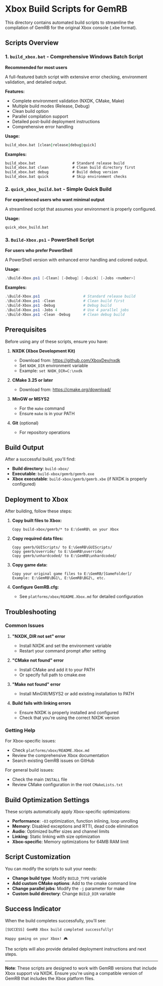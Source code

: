 # Xbox Build Scripts for GemRB

This directory contains automated build scripts to streamline the compilation of GemRB for the original Xbox console (.xbe format).

## Scripts Overview

### 1. `build_xbox.bat` - Comprehensive Windows Batch Script
**Recommended for most users**

A full-featured batch script with extensive error checking, environment validation, and detailed output.

**Features:**
- Complete environment validation (NXDK, CMake, Make)
- Multiple build modes (Release, Debug)
- Clean build option
- Parallel compilation support
- Detailed post-build deployment instructions
- Comprehensive error handling

**Usage:**
```cmd
build_xbox.bat [clean|release|debug|quick]
```

**Examples:**
```cmd
build_xbox.bat                 # Standard release build
build_xbox.bat clean           # Clean build directory first
build_xbox.bat debug           # Build debug version
build_xbox.bat quick           # Skip environment checks
```

### 2. `quick_xbox_build.bat` - Simple Quick Build
**For experienced users who want minimal output**

A streamlined script that assumes your environment is properly configured.

**Usage:**
```cmd
quick_xbox_build.bat
```

### 3. `Build-Xbox.ps1` - PowerShell Script
**For users who prefer PowerShell**

A PowerShell version with enhanced error handling and colored output.

**Usage:**
```powershell
.\Build-Xbox.ps1 [-Clean] [-Debug] [-Quick] [-Jobs <number>]
```

**Examples:**
```powershell
.\Build-Xbox.ps1                    # Standard release build
.\Build-Xbox.ps1 -Clean             # Clean build first
.\Build-Xbox.ps1 -Debug             # Debug build
.\Build-Xbox.ps1 -Jobs 4            # Use 4 parallel jobs
.\Build-Xbox.ps1 -Clean -Debug      # Clean debug build
```

## Prerequisites

Before using any of these scripts, ensure you have:

1. **NXDK (Xbox Development Kit)**
   - Download from: https://github.com/XboxDev/nxdk
   - Set `NXDK_DIR` environment variable
   - Example: `set NXDK_DIR=C:\nxdk`

2. **CMake 3.25 or later**
   - Download from: https://cmake.org/download/

3. **MinGW or MSYS2**
   - For the `make` command
   - Ensure `make` is in your PATH

4. **Git** (optional)
   - For repository operations

## Build Output

After a successful build, you'll find:
- **Build directory**: `build-xbox/`
- **Executable**: `build-xbox/gemrb/gemrb.exe`
- **Xbox executable**: `build-xbox/gemrb/gemrb.xbe` (if NXDK is properly configured)

## Deployment to Xbox

After building, follow these steps:

1. **Copy built files to Xbox:**
   ```
   Copy build-xbox/gemrb/* to E:\GemRB\ on your Xbox
   ```

2. **Copy required data files:**
   ```
   Copy gemrb/GUIScripts/ to E:\GemRB\GUIScripts/
   Copy gemrb/override/ to E:\GemRB\override/
   Copy gemrb/unhardcoded/ to E:\GemRB\unhardcoded/
   ```

3. **Copy game data:**
   ```
   Copy your original game files to E:\GemRB/[GameFolder]/
   Example: E:\GemRB\BG1\, E:\GemRB\BG2\, etc.
   ```

4. **Configure GemRB.cfg:**
   - See `platforms/xbox/README.Xbox.md` for detailed configuration

## Troubleshooting

### Common Issues

1. **"NXDK_DIR not set" error**
   - Install NXDK and set the environment variable
   - Restart your command prompt after setting

2. **"CMake not found" error**
   - Install CMake and add it to your PATH
   - Or specify full path to cmake.exe

3. **"Make not found" error**
   - Install MinGW/MSYS2 or add existing installation to PATH

4. **Build fails with linking errors**
   - Ensure NXDK is properly installed and configured
   - Check that you're using the correct NXDK version

### Getting Help

For Xbox-specific issues:
- Check `platforms/xbox/README.Xbox.md`
- Review the comprehensive Xbox documentation
- Search existing GemRB issues on GitHub

For general build issues:
- Check the main `INSTALL` file
- Review CMake configuration in the root `CMakeLists.txt`

## Build Optimization Settings

These scripts automatically apply Xbox-specific optimizations:

- **Performance**: `-O3` optimization, function inlining, loop unrolling
- **Memory**: Disabled exceptions and RTTI, dead code elimination  
- **Audio**: Optimized buffer sizes and channel limits
- **Linking**: Static linking with size optimization
- **Xbox-specific**: Memory optimizations for 64MB RAM limit

## Script Customization

You can modify the scripts to suit your needs:

- **Change build type**: Modify `BUILD_TYPE` variable
- **Add custom CMake options**: Add to the cmake command line
- **Change parallel jobs**: Modify the `-j` parameter for make
- **Custom build directory**: Change `BUILD_DIR` variable

## Success Indicator

When the build completes successfully, you'll see:

```
[SUCCESS] GemRB Xbox build completed successfully!

Happy gaming on your Xbox! 🎮
```

The scripts will also provide detailed deployment instructions and next steps.

---

**Note**: These scripts are designed to work with GemRB versions that include Xbox support via NXDK. Ensure you're using a compatible version of GemRB that includes the Xbox platform files.